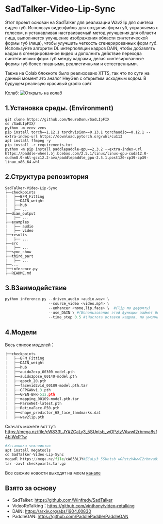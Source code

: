 # SadTalker-Video-Lip-Sync


Этот проект основан на SadTalker для реализации Wav2lip для синтеза видео губ. Используя видеофайлы для создания форм губ, управляемых голосом, и устанавливая настраиваемый метод улучшения для области лица, выполняется улучшение изображения области синтетической формы губ (лица), чтобы улучшить четкость сгенерированных форм губ. Используйте алгоритм DL интерполяции кадров DAIN, чтобы добавлять кадры в сгенерированное видео и дополнить действие перехода синтетических форм губ между кадрами, делая синтезированные формы губ более плавными, реалистичными и естественными.

Также на Colab блокноте было реализовано XTTS, так что по сути на данный момент это аналог HeyGen с открытым исходным кодом. В будущем реализую красивый gradio сайт.

Колаб: [![Открыть на колаб](https://colab.research.google.com/assets/colab-badge.svg)](https://colab.research.google.com/github/NeuroDonu/SadLIpFIX/blob/master/notebok.ipynb) 

## 1.Установка среды. (Environment)

```
git clone https://github.com/NeuroDonu/SadLIpFIX
cd /SadLIpFIX/
python -m venv venv 
pip install torch==1.12.1 torchvision==0.13.1 torchaudio==0.12.1 --extra-index-url https://download.pytorch.org/whl/cu113
apt install ffmpeg -y
pip install -r requirements.txt
python -m pip install paddlepaddle-gpu==2.3.2 --extra-index-url https://paddle-wheel.bj.bcebos.com/2.5.1/linux/linux-gpu-cuda12.0-cudnn8.9-mkl-gcc12.2-avx/paddlepaddle_gpu-2.5.1.post120-cp39-cp39-linux_x86_64.whl
```

## 2.Структура репозитория

```
SadTalker-Video-Lip-Sync
├──checkpoints
|   ├──BFM_Fitting
|   ├──DAIN_weight
|   ├──hub
|   ├── ...
├──dian_output
|   ├── ...
├──examples
|   ├── audio
|   ├── video
├──results
|   ├── ...
├──src
|   ├── ...
├──sync_show
├──third_part
|   ├── ...
├──...
├──inference.py
├──README.md
```

## 3.ВЗаимодействие

```python
python inference.py --driven_audio <audio.wav> \
                    --source_video <video.mp4> \
                    --enhancer <none,lip,face> \  #(lip по дефолту)
                    --use_DAIN \ #(Использование этой функции займет большой объем видеопамяти и отнимет много времени.)
             		--time_step 0.5 #(Частота вставки кадров, по умолчанию 0,5, то есть 25 кадров в секунду —> 50 кадров в секунду; 0,25, то есть 25 кадров в секунду —> 100 кадров в секунду.)
```

## 4.Модели

Весь список моделей：

```python
├──checkpoints
|   ├──BFM_Fitting
|   ├──DAIN_weight
|   ├──hub
|   ├──auido2exp_00300-model.pth
|   ├──auido2pose_00140-model.pth
|   ├──epoch_20.pth
|   ├──facevid2vid_00189-model.pth.tar
|   ├──GFPGANv1.3.pth
|   ├──GPEN-BFR-512.pth
|   ├──mapping_00109-model.pth.tar
|   ├──ParseNet-latest.pth
|   ├──RetinaFace-R50.pth
|   ├──shape_predictor_68_face_landmarks.dat
|   ├──wav2lip.pth
```

Скачать можете вот тут: https://mega.nz/file/cW833LJY#ZCaLy3_5SUntsb_wOPztzVAwwI2rbmva8sf4bIWxPTw
```python
#Установка чекпоинтов
apt install megatools
cd SadTalker-Video-Lip-Sync
megadl https://mega.nz/file/cW833LJY#ZCaLy3_5SUntsb_wOPztzVAwwI2rbmva8sf4bIWxPTw
tar -zxvf checkpoints.tar.gz
```

Все свежие новости выходят на моем <a href=https://t.me/derkarta>канале</a>

## Взято за основу

- SadTalker: https://github.com/Winfredy/SadTalker
- VideoReTalking：https://github.com/vinthony/video-retalking
- DAIN: https://arxiv.org/abs/1904.00830
- PaddleGAN: https://github.com/PaddlePaddle/PaddleGAN
